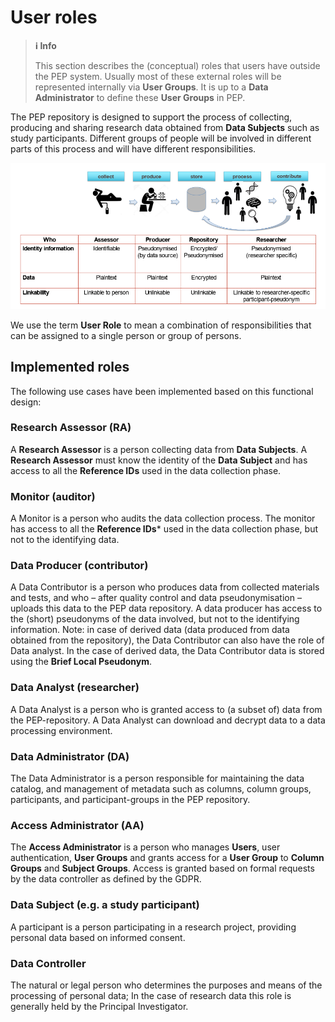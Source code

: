 # User roles

> **ℹ️ Info**
>
> This section describes the (conceptual) roles that users have outside the PEP system.
> Usually most of these external roles will be represented internally via **User Groups**.
> It is up to a **Data Administrator** to define these **User Groups** in PEP.

The PEP repository is designed to support the process of collecting, producing and sharing research data obtained from **Data Subjects** such as study participants.
Different groups of people will be involved in different parts of this process and will have different responsibilities.

![Image with user roles](roles_overview.png)

We use the term **User Role** to mean a combination of responsibilities that can be assigned to a single person or group of persons.

## Implemented roles

The following use cases have been implemented based on this functional design:

### Research Assessor (RA)

A **Research Assessor** is a person collecting data from **Data Subjects**. A **Research Assessor** must know the identity of the **Data Subject** and has access to all the **Reference IDs** used in the data collection phase.

### Monitor (auditor)

A Monitor is a person who audits the data collection process. The monitor has access to all the **Reference IDs*** used in the data collection phase, but not to the identifying data.

### Data Producer (contributor)

A Data Contributor is a person who produces data from collected materials and tests, and who – after quality control and data pseudonymisation – uploads this data to the PEP data repository. A data producer has access to the (short) pseudonyms of the data involved, but not to the identifying information.  Note: in case of derived data (data produced from data obtained from the repository), the Data Contributor can also have the role of Data analyst. In the case of derived data, the Data Contributor data is stored using the **Brief Local Pseudonym**.

### Data Analyst (researcher)

A Data Analyst is a person who is granted access to (a subset of) data from the PEP-repository. A Data Analyst can download and decrypt data to a data processing environment.

### Data Administrator (DA)

The Data Administrator is a person responsible for maintaining the data catalog, and management of metadata such as columns, column groups, participants, and participant-groups in the PEP repository.

### Access Administrator (AA)

The **Access Administrator** is a person who manages **Users**, user authentication, **User Groups** and grants access for a **User Group** to **Column Groups** and **Subject Groups**. Access is granted based on formal requests by the data controller as defined by the GDPR.

### Data Subject (e.g. a study participant)

A participant is a person participating in a research project, providing personal data based on informed consent.

### Data Controller

The natural or legal person who determines the purposes and means of the processing of personal data; In the case of research data this role is generally held by the Principal Investigator.

<!-- The interfaces have been designed on the basis on the use cases and feedback received from actual and potential users. Interfaces have been linked to basic structures and workflow processes in PEP.  The description in this document is not the description of the technical implementation, but a conceptual description, with emphasis on the user view of the system. -->